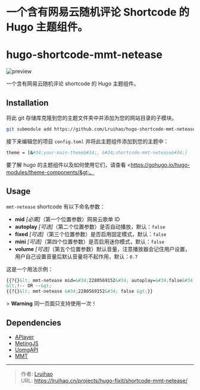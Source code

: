 # 一个含有网易云随机评论 Shortcode 的 Hugo 主题组件。

# hugo-shortcode-mmt-netease

![preview](https://user-images.githubusercontent.com/33419593/221810055-bf78de27-8f5d-4ffa-bf02-f60c0939f169.png)

一个含有网易云随机评论 shortcode 的 Hugo 主题组件。

## Installation

将此 git 存储库克隆到您的主题文件夹中并添加为您的网站目录的子模块。

```bash
git submodule add https://github.com/Lruihao/hugo-shortcode-mmt-netease.git themes/shortcode-mmt-netease
```

接下来编辑您的项目 `config.toml` 并将此主题组件添加到您的主题中：

```bash
theme = [&#34;your-main-theme&#34;, &#34;shortcode-mmt-netease&#34;]
```

要了解 hugo 的主题组件以及如何使用它们，请查看 &lt;https://gohugo.io/hugo-modules/theme-components/&gt;。

## Usage

`mmt-netease` shortcode 有以下命名参数：

  - **mid** *[必需]*（第一个位置参数）网易云歌单 ID
  - **autoplay** *[可选]*（第二个位置参数）是否自动播放，默认：`false`
  - **fixed** *[可选]*（第三个位置参数）是否启用固定模式，默认：`false`
  - **mini** *[可选]*（第四个位置参数）是否启用迷你模式，默认：`false`
  - **volume** *[可选]*（第五个位置参数）默认音量，注意播放器会记住用户设置，用户自己设置音量后默认音量将不起作用，默认：`0.7`

这是一个用法示例：

```markdown
{{?{}&lt; mmt-netease mid=&#34;2280569152&#34; autoplay=&#34;false&#34; &gt;}}
&lt;!-- OR --&gt;
{{?{}&lt; mmt-netease &#34;2280569152&#34; false &gt;}}
```

&gt; **Warning** 同一页面只支持使用一次！

## Dependencies

- [APlayer](https://github.com/MoePlayer/APlayer)
- [MetingJS](https://github.com/metowolf/MetingJS)
- [UomgAPI](https://api.uomg.com/doc-comments.163.html)
- [MMT](https://github.com/Lruihao/MMT)


---

> 作者: [Lruihao](https://github.com/Lruihao)  
> URL: https://lruihao.cn/projects/hugo-fixit/shortcode-mmt-netease/  

